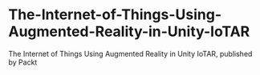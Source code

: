 # The-Internet-of-Things-Using-Augmented-Reality-in-Unity-IoTAR
The Internet of Things Using Augmented Reality in Unity IoTAR, published by Packt
